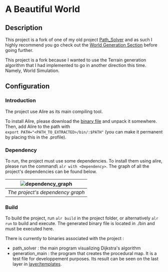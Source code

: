 # A Beautiful World

## Description

This project is a fork of one of my old project [Path_Solver](https://github.com/Akutchi/Path_Solver)
and as such I highly recommend you go check out the [World Generation Section](https://github.com/Akutchi/Path_Solver?tab=readme-ov-file#world-generation) before going further.

This project is a fork because I wanted to use the Terrain generation algorithm
that I had implemented to go in another direction this time. Namely, World Simulation.

## Configuration

### Introduction

The project use Alire as its main compiling tool.

To install Alire, please download the [binary file](https://alire.ada.dev/) and unpack it somewhere. Then, add Alire to the path with\
```export PATH="<PATH_TO_EXTRACTED>/bin/:$PATH"``` (you can make it permanent by placing this in the .profile).

### Dependency

To run, the project must use some dependencies. To install them using alire, please run the command\ ```alr with <Dependency>```.
The graph of all the project's dependencies can be found below.

| ![dependency_graph](./doc/dependency_graph.jpg) |
|:--:|
| *The project's dependency graph* |

### Build

To build the project, run ```alr build``` in the project folder, or
alternatively ```alr run``` to build and execute. The generated binary file is located in ./bin and must be executed here.

There is currently to binaries associated with the project :
- path_solver : the main program visualizing Dijkstra's algorithm
- generation_main : the program that creates the procedural map. It is a test file for developpement purposes. Its result can be seen on the last layer in [layer/templates](./layer_templates/).
